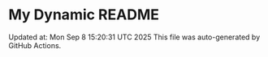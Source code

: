 # My Dynamic README
Updated at: Mon Sep  8 15:20:31 UTC 2025
This file was auto-generated by GitHub Actions.
